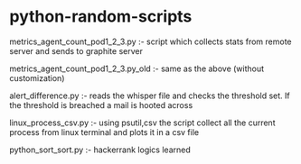# python-random-scripts

metrics_agent_count_pod1_2_3.py :- script which collects stats from remote server and sends to graphite server

metrics_agent_count_pod1_2_3.py_old :- same as the above (without customization)

alert_difference.py :- reads the whisper file and checks the threshold set. If the threshold is breached a mail is hooted across

linux_process_csv.py :- using psutil,csv the script collect all the current process from linux terminal and plots  it in a csv file

python_sort_sort.py :- hackerrank logics learned
